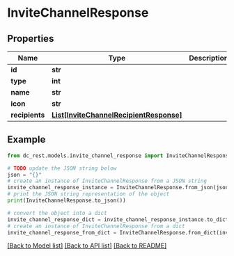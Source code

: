 # InviteChannelResponse


## Properties

Name | Type | Description | Notes
------------ | ------------- | ------------- | -------------
**id** | **str** |  | 
**type** | **int** |  | 
**name** | **str** |  | [optional] 
**icon** | **str** |  | [optional] 
**recipients** | [**List[InviteChannelRecipientResponse]**](InviteChannelRecipientResponse.md) |  | [optional] 

## Example

```python
from dc_rest.models.invite_channel_response import InviteChannelResponse

# TODO update the JSON string below
json = "{}"
# create an instance of InviteChannelResponse from a JSON string
invite_channel_response_instance = InviteChannelResponse.from_json(json)
# print the JSON string representation of the object
print(InviteChannelResponse.to_json())

# convert the object into a dict
invite_channel_response_dict = invite_channel_response_instance.to_dict()
# create an instance of InviteChannelResponse from a dict
invite_channel_response_from_dict = InviteChannelResponse.from_dict(invite_channel_response_dict)
```
[[Back to Model list]](../README.md#documentation-for-models) [[Back to API list]](../README.md#documentation-for-api-endpoints) [[Back to README]](../README.md)


